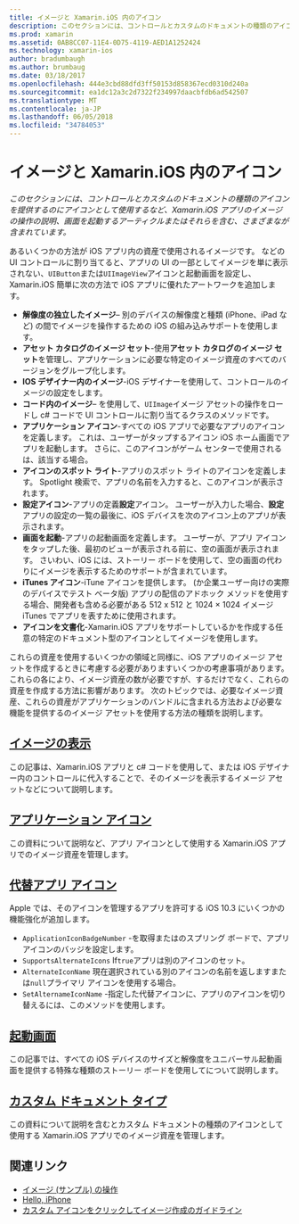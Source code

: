 ```yaml
---
title: イメージと Xamarin.iOS 内のアイコン
description: このセクションには、コントロールとカスタムのドキュメントの種類のアイコンを提供するのにアイコンとして使用するなど、Xamarin.iOS アプリのイメージの操作の説明、画面を起動するアーティクルまたはそれらを含む、さまざまなが含まれています。
ms.prod: xamarin
ms.assetid: 0AB8CC07-11E4-0D75-4119-AED1A1252424
ms.technology: xamarin-ios
author: bradumbaugh
ms.author: brumbaug
ms.date: 03/18/2017
ms.openlocfilehash: 444e3cbd88dfd3ff50153d858367ecd0310d240a
ms.sourcegitcommit: ea1dc12a3c2d7322f234997daacbfdb6ad542507
ms.translationtype: MT
ms.contentlocale: ja-JP
ms.lasthandoff: 06/05/2018
ms.locfileid: "34784053"
---
```

# <a name="images-and-icons-in-xamarinios"></a>イメージと Xamarin.iOS 内のアイコン

_このセクションには、コントロールとカスタムのドキュメントの種類のアイコンを提供するのにアイコンとして使用するなど、Xamarin.iOS アプリのイメージの操作の説明、画面を起動するアーティクルまたはそれらを含む、さまざまなが含まれています。_

あるいくつかの方法が iOS アプリ内の資産で使用されるイメージです。 などの UI コントロールに割り当てると、アプリの UI の一部としてイメージを単に表示されない、`UIButton`または`UIImageView`アイコンと起動画面を設定し、Xamarin.iOS 簡単に次の方法で iOS アプリに優れたアートワークを追加します。 

- **解像度の独立したイメージ**– 別のデバイスの解像度と種類 (iPhone、iPad など) の間でイメージを操作するための iOS の組み込みサポートを使用します。
- **アセット カタログのイメージ セット**-使用**アセット カタログのイメージ セット**を管理し、アプリケーションに必要な特定のイメージ資産のすべてのバージョンをグループ化します。
- **IOS デザイナー内のイメージ**-iOS デザイナーを使用して、コントロールのイメージの設定をします。
- **コード内のイメージ**– を使用して、`UIImage`イメージ アセットの操作をロードし c# コードで UI コントロールに割り当てるクラスのメソッドです。
- **アプリケーション アイコン**-すべての iOS アプリで必要なアプリのアイコンを定義します。 これは、ユーザーがタップするアイコン iOS ホーム画面でアプリを起動します。 さらに、このアイコンがゲーム センターで使用されるは、該当する場合。
- **アイコンのスポット ライト**-アプリのスポット ライトのアイコンを定義します。 Spotlight 検索で、アプリの名前を入力すると、このアイコンが表示されます。
- **設定アイコン**-アプリの定義**設定**アイコン。 ユーザーが入力した場合、**設定**アプリの設定の一覧の最後に、iOS デバイスを次のアイコン上のアプリが表示されます。 
- **画面を起動**-アプリの起動画面を定義します。 ユーザーが、アプリ アイコンをタップした後、最初のビューが表示される前に、空の画面が表示されます。 さいわい、iOS には、ストーリー ボードを使用して、空の画面の代わりにイメージを表示するためのサポートが含まれています。 
- **iTunes アイコン**-iTune アイコンを提供します。 (か企業ユーザー向けの実際のデバイスでテスト ベータ版) アプリの配信のアドホック メソッドを使用する場合、開発者も含める必要がある 512 x 512 と 1024 × 1024 イメージ iTunes でアプリを表すために使用されます。
- **アイコンを文書化**-Xamarin.iOS アプリをサポートしているかを作成する任意の特定のドキュメント型のアイコンとしてイメージを使用します。

これらの資産を使用するいくつかの領域と同様に、iOS アプリのイメージ アセットを作成するときに考慮する必要がありますいくつかの考慮事項があります。 これらの各により、イメージ資産の数が必要ですが、するだけでなく、これらの資産を作成する方法に影響があります。 次のトピックでは、必要なイメージ資産、これらの資産がアプリケーションのバンドルに含まれる方法および必要な機能を提供するのイメージ アセットを使用する方法の種類を説明します。


## <a name="displaying-an-imageiosapp-fundamentalsimages-iconsdisplaying-an-imagemd"></a>[イメージの表示](~/ios/app-fundamentals/images-icons/displaying-an-image.md)

この記事は、Xamarin.iOS アプリと c# コードを使用して、または iOS デザイナー内のコントロールに代入することで、そのイメージを表示するイメージ アセットなどについて説明します。

## <a name="application-iconsiosapp-fundamentalsimages-iconsapp-iconsmd"></a>[アプリケーション アイコン](~/ios/app-fundamentals/images-icons/app-icons.md)

この資料について説明など、アプリ アイコンとして使用する Xamarin.iOS アプリでのイメージ資産を管理します。

## <a name="alternate-app-iconsiosapp-fundamentalsimages-iconsalternate-app-iconsmd"></a>[代替アプリ アイコン](~/ios/app-fundamentals/images-icons/alternate-app-icons.md)

Apple では、そのアイコンを管理するアプリを許可する iOS 10.3 にいくつかの機能強化が追加します。

 - `ApplicationIconBadgeNumber` -を取得またはのスプリング ボードで、アプリ アイコンのバッジを設定します。
 - `SupportsAlternateIcons` If`true`アプリは別のアイコンのセット。
 - `AlternateIconName` 現在選択されている別のアイコンの名前を返しますまたは`null`プライマリ アイコンを使用する場合。
 - `SetAlternameIconName` -指定した代替アイコンに、アプリのアイコンを切り替えるには、このメソッドを使用します。


## <a name="launch-screensiosapp-fundamentalsimages-iconslaunch-screensmd"></a>[起動画面](~/ios/app-fundamentals/images-icons/launch-screens.md)

この記事では、すべての iOS デバイスのサイズと解像度をユニバーサル起動画面を提供する特殊な種類のストーリー ボードを使用してについて説明します。

## <a name="custom-document-typesiosapp-fundamentalsimages-iconscustom-document-typesmd"></a>[カスタム ドキュメント タイプ](~/ios/app-fundamentals/images-icons/custom-document-types.md)

この資料について説明を含むとカスタム ドキュメントの種類のアイコンとして使用する Xamarin.iOS アプリでのイメージ資産を管理します。



## <a name="related-links"></a>関連リンク

- [イメージ (サンプル) の操作](https://developer.xamarin.com/samples/WorkingWithImages/)
- [Hello, iPhone](~/ios/get-started/hello-ios/index.md)
- [カスタム アイコンをクリックしてイメージ作成のガイドライン](http://developer.apple.com/library/ios/#documentation/UserExperience/Conceptual/MobileHIG/IconsImages/IconsImages.html)
